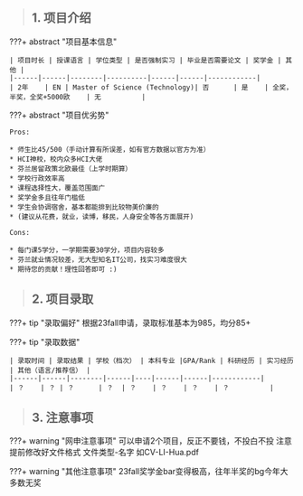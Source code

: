 > ## **1. 项目介绍**

???+ abstract "项目基本信息" 

    | 项目时长 | 授课语言 | 学位类型 | 是否强制实习 | 毕业是否需要论文 | 奖学金 | 其他 |
    |------|------|--------|----------|------|------|------------|
    | 2年    | EN | Master of Science (Technology)| 否      | 是    | 全奖，半奖，全奖+5000欧    | 无          |

???+ abstract "项目优劣势" 

    Pros:

    * 师生比45/500（手动计算有所误差，如有官方数据以官方为准）
    * HCI神校，校内众多HCI大佬
    * 芬兰居留政策北欧最佳（上学时期算）
    * 学校行政效率高
    * 课程选择性大，覆盖范围面广
    * 奖学金多且往年门槛低
    * 学生会协调宿舍，基本都能排到比较物美价廉的
    * (建议从花费，就业，读博，移民，人身安全等各方面展开)
    
    Cons:

    * 每门课5学分，一学期需要30学分，项目内容较多
    * 芬兰就业情况较差，无大型知名IT公司，找实习难度很大
    * 期待您的贡献！理性回答即可 :)

> ## **2. 项目录取**

???+ tip "录取偏好"
    根据23fall申请，录取标准基本为985，均分85+

???+ tip "录取数据"

    | 录取时间 | 录取结果 | 学校（档次） | 本科专业 |GPA/Rank | 科研经历 | 实习经历 | 其他（语言/推荐信） |
    |------|------|--------|------|----|------|------|------------|
    | ？    | ？ | ？      | ？  | ？    | ？    | ？    | ？          |


> ## **3. 注意事项**

???+ warning "网申注意事项"
    可以申请2个项目，反正不要钱，不投白不投
    注意提前修改好文件格式 文件类型-名字 如CV-LI-Hua.pdf


???+ warning "其他注意事项"
    23fall奖学金bar变得极高，往年半奖的bg今年大多数无奖

